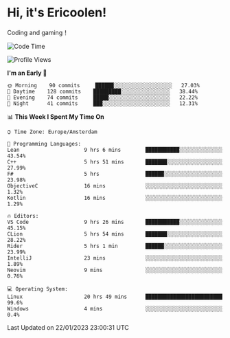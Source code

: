 # Hi, it's Ericoolen!
Coding and gaming！

<!--START_SECTION:waka-->
![Code Time](http://img.shields.io/badge/Code%20Time-643%20hrs%209%20mins-blue)

![Profile Views](http://img.shields.io/badge/Profile%20Views-0-blue)

**I'm an Early 🐤** 

```text
🌞 Morning    90 commits     ██████░░░░░░░░░░░░░░░░░░░   27.03% 
🌆 Daytime    128 commits    █████████░░░░░░░░░░░░░░░░   38.44% 
🌃 Evening    74 commits     █████░░░░░░░░░░░░░░░░░░░░   22.22% 
🌙 Night      41 commits     ███░░░░░░░░░░░░░░░░░░░░░░   12.31%

```


📊 **This Week I Spent My Time On** 

```text
⌚︎ Time Zone: Europe/Amsterdam

💬 Programming Languages: 
Lean                     9 hrs 6 mins        ███████████░░░░░░░░░░░░░░   43.54% 
C++                      5 hrs 51 mins       ███████░░░░░░░░░░░░░░░░░░   27.99% 
F#                       5 hrs               ██████░░░░░░░░░░░░░░░░░░░   23.98% 
ObjectiveC               16 mins             ░░░░░░░░░░░░░░░░░░░░░░░░░   1.32% 
Kotlin                   16 mins             ░░░░░░░░░░░░░░░░░░░░░░░░░   1.29%

🔥 Editors: 
VS Code                  9 hrs 26 mins       ███████████░░░░░░░░░░░░░░   45.15% 
CLion                    5 hrs 54 mins       ███████░░░░░░░░░░░░░░░░░░   28.22% 
Rider                    5 hrs 1 min         ██████░░░░░░░░░░░░░░░░░░░   23.99% 
IntelliJ                 23 mins             ░░░░░░░░░░░░░░░░░░░░░░░░░   1.89% 
Neovim                   9 mins              ░░░░░░░░░░░░░░░░░░░░░░░░░   0.76%

💻 Operating System: 
Linux                    20 hrs 49 mins      █████████████████████████   99.6% 
Windows                  4 mins              ░░░░░░░░░░░░░░░░░░░░░░░░░   0.4%

```


 Last Updated on 22/01/2023 23:00:31 UTC
<!--END_SECTION:waka-->

